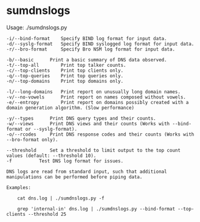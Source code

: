 # sumdnslogs


Usage:
	./sumdnslogs.py <log format> <report option> <threshold>    

	-i/--bind-format	Specify BIND log format for input data.
	-d/--syslg-format	Specify BIND syslogged log format for input data.    
	-r/--bro-format		Specify Bro NSM log format for input data.
    
	-b/--basic		Print a basic summary of DNS data observed.
	-t/--top-all		Print top talker counts.    
	-c/--top-clients	Print top clients only.
	-q/--top-queries	Print top queries only.
	-n/--top-domains	Print top domains only.    

	-l/--long-domains	Print report on unusually long domain names.
	-v/--no-vowels		Print report on names composed without vowels.    
	-e/--entropy		Print report on domains possibly created with a domain generation algorithm. (Slow performance)    

	-y/--types		Print DNS query types and their counts.
	-w/--views		Print DNS views and their counts (Works with --bind-format or --syslg-format).    
	-o/--rcodes		Print DNS response codes and their counts (Works with --bro-format only).    

	--threshold		Set a threshold to limit output to the top count values (default: --threshold 10).
	-f			Test DNS log format for issues.    

	DNS logs are read from standard input, such that additional manipulations can be performed before piping data.

	Examples: 

		cat dns.log | ./sumdnslogs.py -f    

		grep 'internal-in' dns.log | ./sumdnslogs.py --bind-format --top-clients --threshold 25


